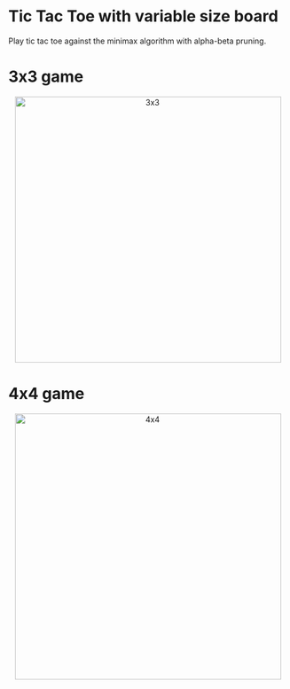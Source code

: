 # Tic Tac Toe with variable size board

Play tic tac toe against the minimax algorithm with alpha-beta pruning.

# 3x3 game

<p align="center">
  <img src="https://user-images.githubusercontent.com/77827442/174273831-498593e3-1b07-4312-9477-f4163505926e.gif" alt='3x3' width="480">
</p>

# 4x4 game

<p align="center">
  <img src="https://user-images.githubusercontent.com/77827442/174273874-ce9160ac-c96a-4795-a743-04bdcdad456e.gif" alt='4x4' width="480">
</p>

